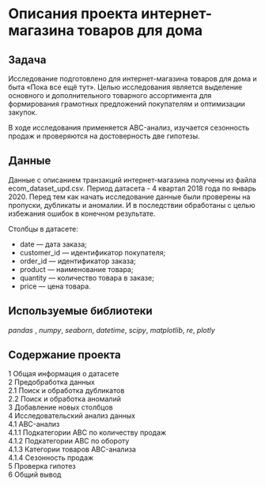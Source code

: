 # Описания проекта интернет-магазина товаров для дома

## Задача

Исследование подготовлено для интернет-магазина товаров для дома и быта «Пока все ещё тут». Целью исследования является выделение основного и дополнительного товарного ассортимента для формирования грамотных предложений покупателям и оптимизации закупок.

В ходе исследования применяется ABC-анализ, изучается сезонность продаж и проверяются на достоверность две гипотезы.

## Данные

Данные с описанием транзакций интернет-магазина получены из файла ecom_dataset_upd.csv. Период датасета - 4 квартал 2018 года по январь 2020. Перед тем как начать исследование данные были проверены на пропуски, дубликаты и аномалии. И в последствии обработаны с целью избежания ошибок в конечном результате.

Столбцы в датасете:

- date — дата заказа;
- customer_id — идентификатор покупателя;
- order_id — идентификатор заказа;
- product — наименование товара;
- quantity — количество товара в заказе;
- price — цена товара.

## Используемые библиотеки
*pandas* , *numpy*, *seaborn*, *datetime*, *scipy*, *matplotlib*, *re*, *plotly*

## Содержание проекта
1  Общая информация о датасете  
2  Предобработка данных  
  2.1  Поиск и обработка дубликатов  
  2.2  Поиск и обработка аномалий  
3  Добавление новых столбцов  
4  Исследовательский анализ данных  
  4.1  ABC-анализ  
  4.1.1  Подкатегории ABC по количеству продаж  
  4.1.2  Подкатегории ABC по обороту  
  4.1.3  Категории товаров ABC-анализа  
  4.1.4  Сезонность продаж  
5  Проверка гипотез  
6  Общий вывод  
